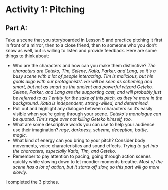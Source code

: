 # Activity 1: Pitching

## Part A: 

Take a scene that you storyboarded in Lesson 5 and practice pitching it first in front of a mirror, then to a close friend, then to someone who you don’t know as well, but is willing to listen and provide feedback. Here are some things to think about:

- Who are the characters and how can you make them distinctive? *The characters are Geteko, Tim, Selene, Katia, Parker, and Lang, so it's a busy scene with a lot of people interacting. Tim is malicious, but his goals align with our protagonists'. He will be seen as scheming and smart, but not as smart as the ancient and powerful wizard Geteko. Selene, Parker, and Lang are the supporting cast, and will probably just be referred to as 1 entity for the sake of this pitch, as they're more in the background. Katia is independent, strong-willed, and determined.*
- Pull out and highlight any dialogue between characters so it’s easily visible when you’re going through your scene. *Geteko's monologue can be quoted. Tim's rage over not killing Geteko himself, too.*
- What are some descriptive words you can use to help your audience use their imagination? *rage, darkness, scheme, deception, battle, magic.*
- What kind of energy can you bring to your pitch? Consider body movements, voice characteristics and sound effects. *Trying to get into the characters, especially Katia, Tim, and Geteko.* 
- Remember to pay attention to pacing; going through action scenes quickly while slowing down to let moodier moments breathe. *Most of the scene has a lot of action, but it starts off slow, so this part will go more slowly.*

I completed the 3 pitches. 
